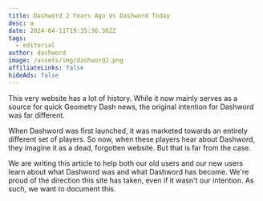 ```yaml
---
title: Dashword 2 Years Ago Vs Dashword Today
desc: a
date: 2024-04-11T19:35:36.362Z
tags:
  - editorial
author: dashword
image: /assets/img/dashword2.png
affiliateLinks: false
hideAds: false
---
```

This very website has a lot of history. While it now mainly serves as a source for quick Geometry Dash news, the original intention for Dashword was far different.

When Dashword was first launched, it was marketed towards an entirely different set of players. So now, when these players hear about Dashword, they imagine it as a dead, forgotten website. But that is far from the case.

We are writing this article to help both our old users and our new users learn about what Dashword was and what Dashword has become. We're proud of the direction this site has taken, even if it wasn't our intention. As such, we want to document this.